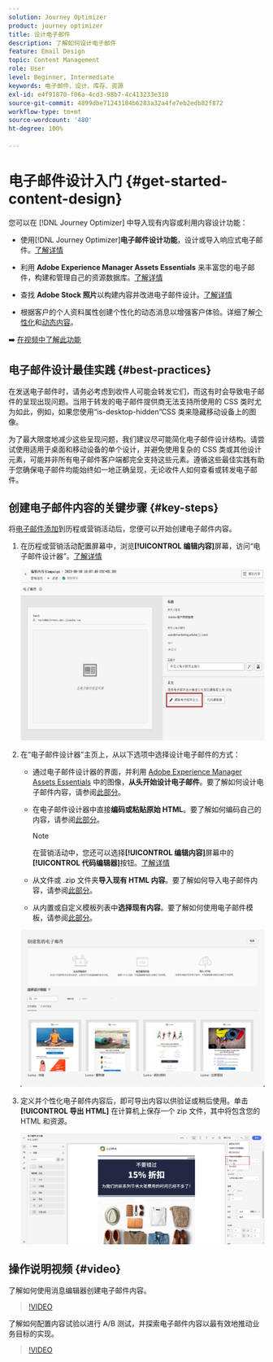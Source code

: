 ```yaml
---
solution: Journey Optimizer
product: journey optimizer
title: 设计电子邮件
description: 了解如何设计电子邮件
feature: Email Design
topic: Content Management
role: User
level: Beginner, Intermediate
keywords: 电子邮件、设计、库存、资源
exl-id: e4f91870-f06a-4cd3-98b7-4c413233e310
source-git-commit: 4899dbe71243184b6283a32a4fe7eb2edb82f872
workflow-type: tm+mt
source-wordcount: '480'
ht-degree: 100%

---
```


# 电子邮件设计入门 {#get-started-content-design}

您可以在 [!DNL Journey Optimizer] 中导入现有内容或利用内容设计功能：

* 使用[!DNL Journey Optimizer]**电子邮件设计功能**，设计或导入响应式电子邮件。[了解详情](content-from-scratch.md)

* 利用 **Adobe Experience Manager Assets Essentials** 来丰富您的电子邮件，构建和管理自己的资源数据库。[了解详情](../content-management/assets.md)

* 查找 **Adobe Stock 照片**&#x200B;以构建内容并改进电子邮件设计。[了解详情](../content-management/stock.md)

* 根据客户的个人资料属性创建个性化的动态消息以增强客户体验。详细了解[个性化](../personalization/personalize.md)和[动态内容](../personalization/get-started-dynamic-content.md)。

➡️ [在视频中了解此功能](#video)

## 电子邮件设计最佳实践 {#best-practices}

在发送电子邮件时，请务必考虑到收件人可能会转发它们，而这有时会导致电子邮件的呈现出现问题。当用于转发的电子邮件提供商无法支持所使用的 CSS 类时尤为如此，例如，如果您使用“is-desktop-hidden”CSS 类来隐藏移动设备上的图像。

为了最大限度地减少这些呈现问题，我们建议尽可能简化电子邮件设计结构。请尝试使用适用于桌面和移动设备的单个设计，并避免使用复杂的 CSS 类或其他设计元素，可能并非所有电子邮件客户端都完全支持这些元素。遵循这些最佳实践有助于您确保电子邮件均能始终如一地正确呈现，无论收件人如何查看或转发电子邮件。

## 创建电子邮件内容的关键步骤 {#key-steps}

将[电子邮件添加](create-email.md)到历程或营销活动后，您便可以开始创建电子邮件内容。

1. 在历程或营销活动配置屏幕中，浏览&#x200B;**[!UICONTROL 编辑内容]**&#x200B;屏幕，访问“电子邮件设计器”。[了解详情](create-email.md#define-email-content)

   ![](assets/email_designer_edit_email_body.png)

1. 在“电子邮件设计器”主页上，从以下选项中选择设计电子邮件的方式：

   * 通过电子邮件设计器的界面，并利用 [Adobe Experience Manager Assets Essentials](../content-management/assets.md) 中的图像，**从头开始设计电子邮件**。要了解如何设计电子邮件内容，请参阅[此部分](content-from-scratch.md)。

   * 在电子邮件设计器中直接&#x200B;**编码或粘贴原始 HTML**。要了解如何编码自己的内容，请参阅[此部分](code-content.md)。

     >[!NOTE]
     >
     >在营销活动中，您还可以选择&#x200B;**[!UICONTROL 编辑内容]**&#x200B;屏幕中的&#x200B;**[!UICONTROL 代码编辑器]**&#x200B;按钮。[了解详情](create-email.md#define-email-content)

   * 从文件或 .zip 文件夹&#x200B;**导入现有 HTML 内容**。要了解如何导入电子邮件内容，请参阅[此部分](existing-content.md)。

   * 从内置或自定义模板列表中&#x200B;**选择现有内容**。要了解如何使用电子邮件模板，请参阅[此部分](../email/use-email-templates.md)。

   ![](assets/email_designer_create_options.png)

1. 定义并个性化电子邮件内容后，即可导出内容以供验证或稍后使用。单击&#x200B;**[!UICONTROL 导出 HTML]** 在计算机上保存一个 zip 文件，其中将包含您的 HTML 和资源。

   ![](assets/email_designer_export.png)

## 操作说明视频 {#video}

了解如何使用消息编辑器创建电子邮件内容。

>[!VIDEO](https://video.tv.adobe.com/v/334150?quality=12)

了解如何配置内容试验以进行 A/B 测试，并探索电子邮件内容以最有效地推动业务目标的实现。

>[!VIDEO](https://video.tv.adobe.com/v/3419893)
